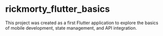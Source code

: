 # rickmorty_flutter_basics
This project was created as a first Flutter application to explore the basics of mobile development, state management, and API integration.

